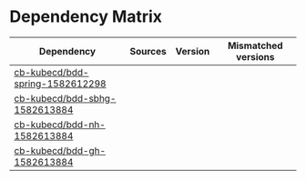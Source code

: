 # Dependency Matrix

Dependency | Sources | Version | Mismatched versions
---------- | ------- | ------- | -------------------
[cb-kubecd/bdd-spring-1582612298](https://github.com/cb-kubecd/bdd-spring-1582612298.git) |  | []() | 
[cb-kubecd/bdd-sbhg-1582613884](https://github.com/cb-kubecd/bdd-sbhg-1582613884.git) |  | []() | 
[cb-kubecd/bdd-nh-1582613884](https://github.com/cb-kubecd/bdd-nh-1582613884.git) |  | []() | 
[cb-kubecd/bdd-gh-1582613884](https://github.com/cb-kubecd/bdd-gh-1582613884.git) |  | []() | 
